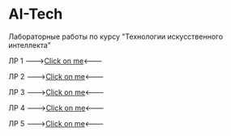 # AI-Tech
Лабораторные работы по курсу "Технологии искусственного интеллекта"

ЛР 1 --->[Click on me](https://github.com/Mr-Egorchik/AI-Tech/blob/main/6133_ChitorkinEE_lab_1_pandas.ipynb)<---

ЛР 2 --->[Click on me](https://github.com/Mr-Egorchik/AI-Tech/blob/main/6133_ChitorkinEE_lab_2_plots.ipynb)<---

ЛР 3 --->[Click on me](https://github.com/Mr-Egorchik/AI-Tech/blob/main/6133_ChitorkinEE_lab_3_kNN.ipynb)<---

ЛР 4 --->[Click on me](https://github.com/Mr-Egorchik/AI-Tech/blob/main/6133_ChitorkinEE_lab_4_tree.ipynb)<---

ЛР 5 --->[Click on me](https://github.com/Mr-Egorchik/AI-Tech/blob/main/6133_ChitorkinEE_lab_5_regression.ipynb)<---

